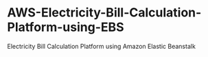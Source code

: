 # AWS-Electricity-Bill-Calculation-Platform-using-EBS

Electricity Bill Calculation Platform using Amazon Elastic Beanstalk
